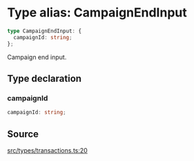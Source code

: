 # Type alias: CampaignEndInput

```ts
type CampaignEndInput: {
  campaignId: string;
};
```

Campaign end input.

## Type declaration

### campaignId

```ts
campaignId: string;
```

## Source

[src/types/transactions.ts:20](https://github.com/torque-labs/torque-ts-sdk/blob/35180ea2561c531d50df4b23b7bd32172a5fdc80/src/types/transactions.ts#L20)
